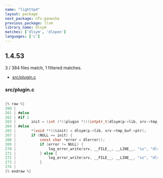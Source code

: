 ```yaml
---
name: "lighttpd"
layout: package
next_package: nfs-ganesha
previous_package: llvm
library_name: dlsym
matches: ['dlsym', 'dlopen']
languages: ['c']
---
```

## 1.4.53
3 / 384 files match, 1 filtered matches.

 - [src/plugin.c](#srcpluginc)

### src/plugin.c

```c

{% raw %}
260 | 
261 | #else
262 | #if 1
263 | 		init = (int (*)(plugin *))(intptr_t)dlsym(p->lib, srv->tmp_buf->ptr);
264 | #else
265 | 		*(void **)(&init) = dlsym(p->lib, srv->tmp_buf->ptr);
267 | 		if (NULL == init) {
268 | 			const char *error = dlerror();
269 | 			if (error != NULL) {
270 | 				log_error_write(srv, __FILE__, __LINE__, "ss", "dlsym:", error);
271 | 			} else {
272 | 				log_error_write(srv, __FILE__, __LINE__, "ss", "dlsym symbol not found:", srv->tmp_buf->ptr);
273 | 			}
274 | 
{% endraw %}

```